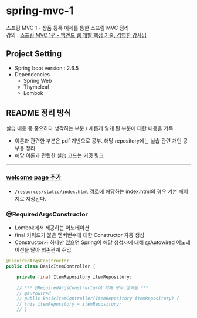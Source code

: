 # spring-mvc-1  
스프링 MVC 1 - 상품 등록 예제를 통한 스프링 MVC 정리                 
강의 : [스프링 MVC 1편 - 백엔드 웹 개발 핵심 기술, 김영한 강사님](https://www.inflearn.com/course/%EC%8A%A4%ED%94%84%EB%A7%81-mvc-1)            

## Project Setting              
* Spring boot version : 2.6.5                   
* Dependencies
  - Spring Web
  - Thymeleaf
  - Lombok                    
                    
## README 정리 방식                 
실습 내용 중 중요하다 생각하는 부분 / 새롭게 알게 된 부분에 대한 내용을 기록       
* 이론과 관련한 부분은 pdf 기반으로 공부. 해당 repository에는 실습 관련 개인 공부용 정리             
* 해당 이론과 관련한 실습 코드는 커밋 링크          
          
------------------                   

### [welcome page 추가](https://github.com/HunSeongPark/spring-mvc-1/commit/5fad6399a7c54812d8fc49fc41e4108cafdead28)                
- `/resources/static/index.html` 경로에 해당하는 index.html의 경우 기본 페이지로 지정된다.              

### @RequiredArgsConstructor
- Lombok에서 제공하는 어노테이션
- final 키워드가 붙은 멤버변수에 대한 Constructor 자동 생성
- Constructor가 하나만 있으면 Spring이 해당 생성자에 대해 @Autowired 어노테이션을 달아 의존관계 주입
```java
@RequiredArgsConstructor
public class BasicItemController {

    private final ItemRepository itemRepository;
    
    // *** @RequiredArgsConstructor에 의해 모두 생략됨 ***
    // @Autowired
    // public BasicItemController(ItemRepository itemRepository) {
    // this.itemRepository = itemRepository;
    // }
```
